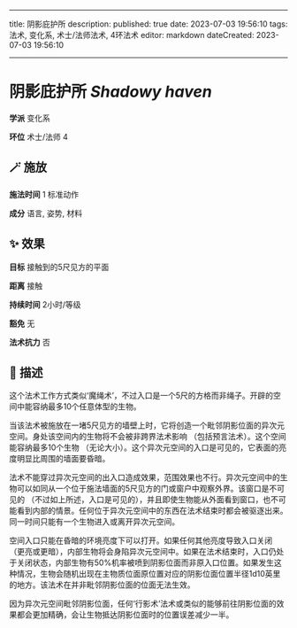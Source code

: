
---
title: 阴影庇护所
description: 
published: true
date: 2023-07-03 19:56:10
tags: 法术, 变化系, 术士/法师法术, 4环法术
editor: markdown
dateCreated: 2023-07-03 19:56:10

---

# **阴影庇护所** *Shadowy haven*

**学派** 变化系 

**环位** 术士/法师 4

## 🪄 施放

**施法时间** 1 标准动作

**成分** 语言, 姿势, 材料

## ✨ 效果 

**目标** 接触到的5尺见方的平面 

**距离** 接触  

**持续时间** 2小时/等级 

**豁免** 无

**法术抗力** 否

## 📖 描述

这个法术工作方式类似‘魔绳术’，不过入口是一个5尺的方格而非绳子。开辟的空间中能容纳最多10个任意体型的生物。

当该法术被施放在一堵5尺见方的墙壁上时，它将创造一个毗邻阴影位面的异次元空间。身处该空间内的生物将不会被非跨界法术影响 （包括预言法术）。这个空间能容纳最多10个生物 （无论大小）。这个异次元空间的入口是可见的，它表面的亮度明显比周围的墙面要昏暗。

法术不能穿过异次元空间的出入口造成效果，范围效果也不行。异次元空间中的生物可以如同从一个位于施法墙面的5尺见方的门或窗户中观察外界。该窗口是不可见的 （不过如上所述，入口是可见的），并且即使生物能从外面看到窗口，也不可能看到内部的情景。任何位于异次元空间中的东西在法术结束时都会被驱逐出来。同一时间只能有一个生物进入或离开异次元空间。

空间入口只能在昏暗的环境亮度下可以打开。如果任何其他亮度导致入口关闭 （更亮或更暗），内部生物将会身陷异次元空间中。如果在法术结束时，入口仍处于关闭状态，内部生物有50%机率被喷到阴影位面而非原入口位置。如果发生这种情况，生物会随机出现在主物质位面原位置对应的阴影位面位置半径1d10英里的地方。该法术在并非毗邻阴影位面的位面无法生效。

因为异次元空间毗邻阴影位面，任何‘行影术’法术或类似的能够前往阴影位面的效果都会更加精确，会让生物抵达阴影位面时的位置误差减少一半。
    